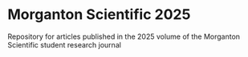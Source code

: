 # Morganton Scientific 2025
Repository for articles published in the 2025 volume of the Morganton Scientific student research journal
